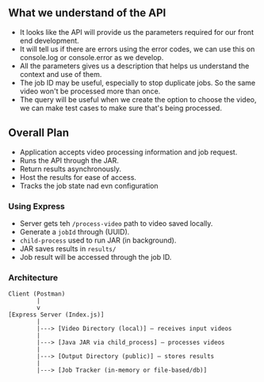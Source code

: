 ## What we understand of the API
- It looks like the API will provide us the parameters required for our front end development.
- It will tell us if there are errors using the error codes, we can use this on console.log or console.error as we develop.
- All the parameters gives us a description that helps us understand the context and use of them.
- The job ID may be useful, especially to stop duplicate jobs. So the same video won't be processed more than once.
- The query will be useful when we create the option to choose the video, we can make test cases to make sure that's being processed.

## Overall Plan
- Application accepts video processing information and job request.
- Runs the API through the JAR.
- Return results asynchronously.
- Host the results for ease of access.
- Tracks the job state nad evn configuration

### Using Express
- Server gets teh `/process-video` path to video saved locally.
- Generate a `jobId` through (UUID).
- `child-process` used to run JAR (in background).
- JAR saves results in `results/`
- Job result will be accessed through the job ID.

### Architecture
```
Client (Postman)
        |
        v
[Express Server (Index.js)]
        |
        |---> [Video Directory (local)] — receives input videos
        |
        |---> [Java JAR via child_process] — processes videos
        |
        |---> [Output Directory (public)] — stores results
        |
        |---> [Job Tracker (in-memory or file-based/db)]
